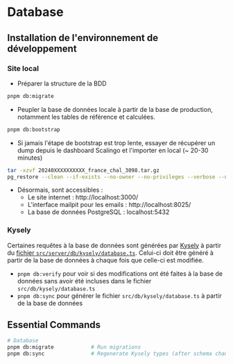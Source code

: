 # Database

<!-- Source: /README.md -->

## Installation de l'environnement de développement

### Site local

- Préparer la structure de la BDD
```sh
pnpm db:migrate
```

- Peupler la base de données locale à partir de la base de production, notamment les tables de référence et calculées.
```sh
pnpm db:bootstrap
```

- Si jamais l'étape de bootstrap est trop lente, essayer de récupérer un dump depuis le dashboard Scalingo et l'importer en local (~ 20-30 minutes)
```sh
tar -xzvf 20240XXXXXXXXXX_france_chal_3098.tar.gz
pg_restore --clean --if-exists --no-owner --no-privileges --verbose --no-comments --dbname postgres://postgres:postgres_fcu@localhost:5432/postgres 20240XXXXXXXXXX_france_chal_3098.pgsql
```

- Désormais, sont accessibles :
  - Le site internet : http://localhost:3000/
  - L'interface mailpit pour les emails : http://localhost:8025/
  - La base de données PostgreSQL : localhost:5432

### Kysely

Certaines requêtes à la base de données sont générées par [Kysely](https://github.com/koskimas/kysely) à partir du [fichier `src/server/db/kysely/database.ts`](src/server/db/kysely/database.ts).
Celui-ci doit être généré à partir de la base de données à chaque fois que celle-ci est modifiée.

- `pnpm db:verify` pour voir si des modifications ont été faites à la base de données sans avoir été incluses dans le fichier `src/db/kysely/database.ts`
- `pnpm db:sync` pour générer le fichier `src/db/kysely/database.ts` à partir de la base de données

<!-- Source: /CLAUDE.md -->

## Essential Commands

```bash
# Database
pnpm db:migrate            # Run migrations
pnpm db:sync               # Regenerate Kysely types (after schema changes)
```

